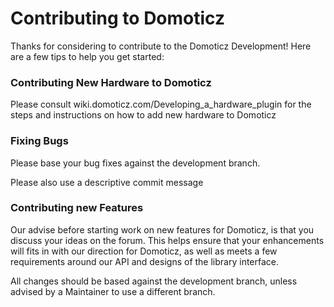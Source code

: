 Contributing to Domoticz
=========================

Thanks for considering to contribute to the Domoticz Development!
Here are a few tips to help you get started:

### Contributing New Hardware to Domoticz
Please consult wiki.domoticz.com/Developing_a_hardware_plugin
for the steps and instructions on how to add new hardware to Domoticz

### Fixing Bugs
Please base your bug fixes against the development branch.

Please also use a descriptive commit message

### Contributing new Features
Our advise before starting work on new features for Domoticz, is that you discuss
your ideas on the forum. This helps ensure that your enhancements
will fits in with our direction for Domoticz, as well as meets a few requirements
around our API and designs of the library interface. 

All changes should be based against the development branch, unless advised by a
Maintainer to use a different branch. 

